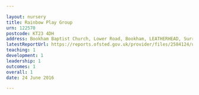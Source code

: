 ```yaml
---

layout: nursery
title: Rainbow Play Group
urn: 122570
postcode: KT23 4DH
address: Bookham Baptist Church, Lower Road, Bookham, LEATHERHEAD, Surrey, KT23 4DH
latestReportUrl: https://reports.ofsted.gov.uk/provider/files/2584124/urn/122570.pdf
teaching: 1
development: 1
leadership: 1
outcomes: 1
overall: 1
date: 24 June 2016

---
```

